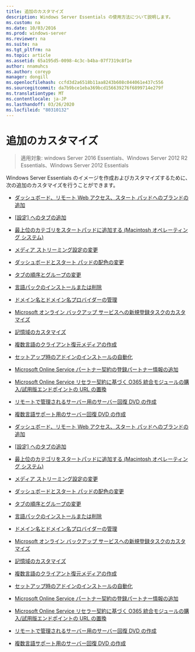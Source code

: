 ```yaml
---
title: 追加のカスタマイズ
description: Windows Server Essentials の使用方法について説明します。
ms.custom: na
ms.date: 10/03/2016
ms.prod: windows-server
ms.reviewer: na
ms.suite: na
ms.tgt_pltfrm: na
ms.topic: article
ms.assetid: 65a195d5-0098-4c3c-b4ba-07f7319c8f1e
author: nnamuhcs
ms.author: coreyp
manager: dongill
ms.openlocfilehash: ccfd3d2a6518b11aa8243b608c044061e437c556
ms.sourcegitcommit: da7b9bce1eba369bcd156639276f6899714e279f
ms.translationtype: MT
ms.contentlocale: ja-JP
ms.lasthandoff: 03/26/2020
ms.locfileid: "80310132"
---
```

# <a name="additional-customizations"></a>追加のカスタマイズ

>適用対象: windows Server 2016 Essentials、Windows Server 2012 R2 Essentials、Windows Server 2012 Essentials

Windows Server Essentials のイメージを作成およびカスタマイズするために、次の追加のカスタマイズを行うことができます。  
  

-   [ダッシュボード、リモート Web アクセス、スタート パッドへのブランドの追加](Add-Branding-to-the-Dashboard--Remote-Web-Access--and-Launchpad.md)  
  
-   [[設定] へのタブの追加](Add-a-Tab-to-Settings.md)  
  
-   [最上位のカテゴリをスタートパッドに追加する (Macintosh オペレーティング システム)](Add-Top-Level-Categories-to-the-Launchpad--Macintosh-Operating-System-.md)  
  
-   [メディア ストリーミング設定の変更](Change-Media-Streaming-Settings.md)  
  
-   [ダッシュボードとスタート パッドの配色の変更](Change-the-Color-Scheme-of-the-Dashboard-and-Launchpad.md)  
  
-   [タブの順序とグループの変更](Change-the-Order-and-Grouping-of-Tabs.md)  
  
-   [言語パックのインストールまたは削除](Install-or-Remove-Language-Packs.md)  
  
-   [ドメイン名とドメイン名プロバイダーの管理](Manage-Domain-Names-and-Domain-Name-Providers.md)  
  
-   [Microsoft オンライン バックアップ サービスへの新規登録タスクのカスタマイズ](Customize-Sign-Up-for-Microsoft-Online-Backup-Service-task.md)  
  
-   [記憶域のカスタマイズ](Customize-Storage-Spaces.md)  
  
-   [複数言語のクライアント復元メディアの作成](Build-Multi-Language-Client-Restore-Media.md)  
  
-   [セットアップ時のアドインのインストールの自動化](Automate-Installation-of-Add-Ins-During-Setup.md)  
  
-   [Microsoft Online Service パートナー契約の登録パートナー情報の追加](Add-Microsoft-Online-Service-Partner-Agreement-Partner-of-Record-Information.md)  
  
-   [Microsoft Online Service リセラー契約に基づく O365 統合モジュールの購入/試用版エンドポイントの URL の置換](Replace-O365-Integration-Module-Buy-Try-Endpoint-URL-in-Support-of-Microsoft-Online-Service-Reseller-Agreement.md)  
  
-   [リモートで管理されるサーバー用のサーバー回復 DVD の作成](Create-a-Server-Recovery-DVD-for-Remotely-Administered-Servers.md)  
  
-   [複数言語サポート用のサーバー回復 DVD の作成](Create-a-Server-Recovery-DVD-for-Multi-Language-Support.md)

-   [ダッシュボード、リモート Web アクセス、スタート パッドへのブランドの追加](../install/Add-Branding-to-the-Dashboard--Remote-Web-Access--and-Launchpad.md)  
  
-   [[設定] へのタブの追加](../install/Add-a-Tab-to-Settings.md)  
  
-   [最上位のカテゴリをスタートパッドに追加する (Macintosh オペレーティング システム)](../install/Add-Top-Level-Categories-to-the-Launchpad--Macintosh-Operating-System-.md)  
  
-   [メディア ストリーミング設定の変更](../install/Change-Media-Streaming-Settings.md)  
  
-   [ダッシュボードとスタート パッドの配色の変更](../install/Change-the-Color-Scheme-of-the-Dashboard-and-Launchpad.md)  
  
-   [タブの順序とグループの変更](../install/Change-the-Order-and-Grouping-of-Tabs.md)  
  
-   [言語パックのインストールまたは削除](../install/Install-or-Remove-Language-Packs.md)  
  
-   [ドメイン名とドメイン名プロバイダーの管理](../install/Manage-Domain-Names-and-Domain-Name-Providers.md)  
  
-   [Microsoft オンライン バックアップ サービスへの新規登録タスクのカスタマイズ](../install/Customize-Sign-Up-for-Microsoft-Online-Backup-Service-task.md)  
  
-   [記憶域のカスタマイズ](../install/Customize-Storage-Spaces.md)  
  
-   [複数言語のクライアント復元メディアの作成](../install/Build-Multi-Language-Client-Restore-Media.md)  
  
-   [セットアップ時のアドインのインストールの自動化](../install/Automate-Installation-of-Add-Ins-During-Setup.md)  
  
-   [Microsoft Online Service パートナー契約の登録パートナー情報の追加](../install/Add-Microsoft-Online-Service-Partner-Agreement-Partner-of-Record-Information.md)  
  
-   [Microsoft Online Service リセラー契約に基づく O365 統合モジュールの購入/試用版エンドポイントの URL の置換](../install/Replace-O365-Integration-Module-Buy-Try-Endpoint-URL-in-Support-of-Microsoft-Online-Service-Reseller-Agreement.md)  
  
-   [リモートで管理されるサーバー用のサーバー回復 DVD の作成](../install/Create-a-Server-Recovery-DVD-for-Remotely-Administered-Servers.md)  
  
-   [複数言語サポート用のサーバー回復 DVD の作成](../install/Create-a-Server-Recovery-DVD-for-Multi-Language-Support.md)

